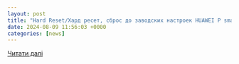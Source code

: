```yaml
---
layout: post
title: "Hard Reset/Хард ресет, сброс до заводских настроек HUAWEI P smart 4/64GB Black (51092TFB)"
date: 2024-08-09 11:56:03 +0000
categories: [news]
---
```


[Читати далі](https://mobilend.com.ua/hard_reset/Huawei/HUAWEI_P_smart__4-64GB_Black_51092TFB/43496/)
